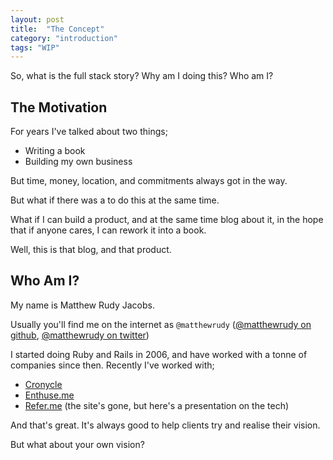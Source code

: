 ```yaml
---
layout: post
title:  "The Concept"
category: "introduction"
tags: "WIP"
---
```


So, what is the full stack story? Why am I doing this? Who am I?

## The Motivation

For years I've talked about two things;

* Writing a book
* Building my own business

But time, money, location, and commitments always got in the way.

But what if there was a to do this at the same time.

What if I can build a product, and at the same time blog about it, in the hope that if anyone cares, I can rework it into a book.

Well, this is that blog, and that product.

## Who Am I?

My name is Matthew Rudy Jacobs.

Usually you'll find me on the internet as `@matthewrudy` ([@matthewrudy on github][github], [@matthewrudy on twitter][twitter])

I started doing Ruby and Rails in 2006, and have worked with a tonne of companies since then. Recently I've worked with;

* [Cronycle][cronycle]
* [Enthuse.me][enthuseme]
* [Refer.me][referme] (the site's gone, but here's a presentation on the tech)

And that's great. It's always good to help clients try and realise their vision.

But what about your own vision?

[github]:      https://github.com/matthewrudy
[twitter]:     https://twitter.com/matthewrudy
[cronycle]:    https://www.cronycle.com
[enthuseme]:   http://enthuse.me/matthewrudy
[referme]:     https://speakerdeck.com/matthewrudy/building-referme
